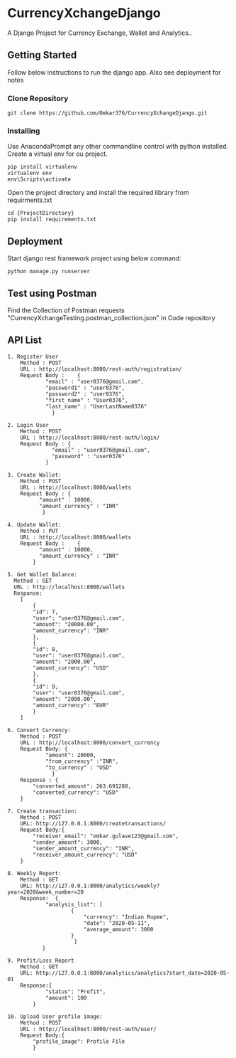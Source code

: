 # CurrencyXchangeDjango
A Django Project for Currency Exchange, Wallet and Analytics..

## Getting Started
Follow below instructions to run the django app. Also see deployment for notes
### Clone Repository
```
git clone https://github.com/Omkar376/CurrencyXchangeDjango.git
```
### Installing

Use AnacondaPrompt any other commandline control with python installed. Create a virtual env for ou project.

```
pip install virtualenv
virtualenv env
env\Scripts\activate
```

Open the project directory and install the required library from requirments.txt

```
cd {ProjectDirectory}
pip install requirements.txt
```

## Deployment

Start django rest framework project using below command:
```
python manage.py runserver
```

## Test using Postman

Find the Collection of Postman requests "CurrencyXchangeTesting.postman_collection.json" in Code repository 

## API List
```
1. Register User 
    Method : POST
    URL : http://localhost:8000/rest-auth/registration/
    Request Body :    {
			"email" : "user0376@gmail.com",
			"password1" : "user0376",
			"password2" : "user0376",
			"first_name" : "User0376",
			"last_name" : "UserLastName0376"
		      }

2. Login User
    Method : POST
    URL : http://localhost:8000/rest-auth/login/
    Request Body : {
		      "email" : "user0376@gmail.com",
		      "password" : "user0376"
		    }
    
3. Create Wallet:
    Method : POST
    URL : http://localhost:8000/wallets
    Request Body : {
		  "amount" : 10000,
		  "amount_currency" : "INR"
		   }
        
4. Update Wallet:
    Method : PUT
    URL : http://localhost:8000/wallets
    Request Body :    {
          "amount" : 10000,
          "amount_currency" : "INR"
        }
	
5. Get Wallet Balance:
  Method : GET
  URL : http://localhost:8000/wallets
  Response:
	[
	    {
		"id": 7,
		"user": "user0376@gmail.com",
		"amount": "20000.00",
		"amount_currency": "INR"
	    },
	    {
		"id": 8,
		"user": "user0376@gmail.com",
		"amount": "2000.00",
		"amount_currency": "USD"
	    },
	    {
		"id": 9,
		"user": "user0376@gmail.com",
		"amount": "2000.00",
		"amount_currency": "EUR"
	    }
	]

6. Convert Currency:
	Method : POST
	URL : http://localhost:8000/convert_currency
	Request Body: {
			"amount": 20000,
			"from_currency" :"INR",
			"to_currency" : "USD"
		      }
	Response : {
	    "converted_amount": 263.691288,
	    "converted_currency": "USD"
	}

7. Create transaction:
	Method : POST
	URL: http://127.0.0.1:8000/createtransactions/
	Request Body:{		
		"receiver_email": "omkar.gulave123@gmail.com",
		"sender_amount": 3000,
		"sender_amount_currency": "INR",
		"receiver_amount_currency": "USD"
	}

8. Weekly Report:
	Method : GET
	URL: http://127.0.0.1:8000/analytics/weekly?year=2020&week_number=20
	Response:  {
		    "analysis_list": [
					{
					    "currency": "Indian Rupee",
					    "date": "2020-05-11",
					    "average_amount": 3000
					}
				     ]
		   }

9. Profit/Loss Report 
	Method : GET
	URL: http://127.0.0.1:8000/analytics/analytics?start_date=2020-05-01
	Response:{
		    "status": "Profit",
		    "amount": 100
		}
		
10. Upload User profile image:
	Method : POST
	URL : http://localhost:8000/rest-auth/user/
	Request Body:{		
		"profile_image": Profile File
		}
